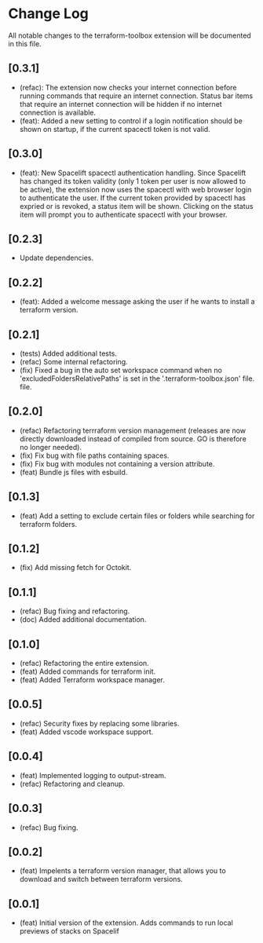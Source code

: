 # Change Log

All notable changes to the terraform-toolbox extension will be documented in this file.

## [0.3.1]

- (refac): The extension now checks your internet connection before running commands that require an internet connection. Status bar items that require an internet connection will be hidden if no internet connection is available.
- (feat): Added a new setting to control if a login notification should be shown on startup, if the current spacectl token is not valid.

## [0.3.0]

- (feat): New Spacelift spacectl authentication handling. Since Spacelift has changed its token validity (only 1 token per user is now allowed to be active), the extension now uses the spacectl with web browser login to authenticate the user. If the current token provided by spacectl has expried or is revoked, a status item will be shown. Clicking on the status item will prompt you to authenticate spacectl with your browser.

## [0.2.3]

- Update dependencies.

## [0.2.2]

- (feat): Added a welcome message asking the user if he wants to install a terraform version.

## [0.2.1]

- (tests) Added additional tests.
- (refac) Some internal refactoring.
- (fix) Fixed a bug in the auto set workspace command when no 'excludedFoldersRelativePaths' is set in the '.terraform-toolbox.json' file. file.

## [0.2.0]

- (refac) Refactoring terrraform version management (releases are now directly downloaded instead of compiled from source. GO is therefore no longer needed).
- (fix) Fix bug with file paths containing spaces.
- (fix) Fix bug with modules not containing a version attribute.
- (feat) Bundle js files with esbuild.

## [0.1.3]

- (feat) Add a setting to exclude certain files or folders while searching for terraform folders.

## [0.1.2]

- (fix) Add missing fetch for Octokit.

## [0.1.1]

- (refac) Bug fixing and refactoring.
- (doc) Added additional documentation.

## [0.1.0]

- (refac) Refactoring the entire extension.
- (feat) Added commands for terraform init.
- (feat) Added Terraform workspace manager.

## [0.0.5]

- (refac) Security fixes by replacing some libraries.
- (feat) Added vscode workspace support.

## [0.0.4]

- (feat) Implemented logging to output-stream.
- (refac) Refactoring and cleanup.

## [0.0.3]

- (refac) Bug fixing.

## [0.0.2]

- (feat) Impelents a terraform version manager, that allows you to download and switch between terraform versions.

## [0.0.1]

- (feat) Initial version of the extension. Adds commands to run local previews of stacks on Spacelif
